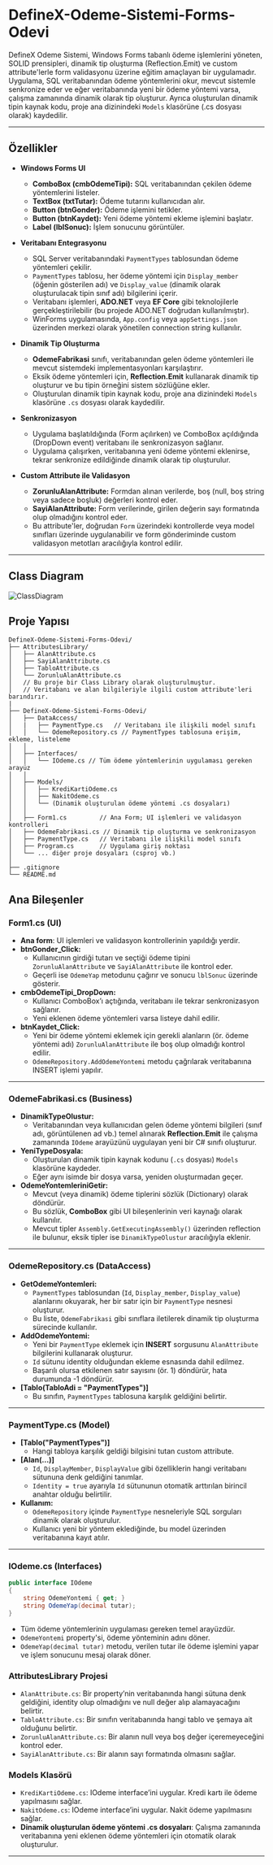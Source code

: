 # DefineX-Odeme-Sistemi-Forms-Odevi 

DefineX Odeme Sistemi, Windows Forms tabanlı ödeme işlemlerini yöneten, SOLID prensipleri, dinamik tip oluşturma (Reflection.Emit) ve custom attribute'lerle form validasyonu üzerine eğitim amaçlayan bir uygulamadır. Uygulama, SQL veritabanından ödeme yöntemlerini okur, mevcut sistemle senkronize eder ve eğer veritabanında yeni bir ödeme yöntemi varsa, çalışma zamanında dinamik olarak tip oluşturur. Ayrıca oluşturulan dinamik tipin kaynak kodu, proje ana dizinindeki `Models` klasörüne (.cs dosyası olarak) kaydedilir.

---

## Özellikler

- **Windows Forms UI**
  - **ComboBox (cmbOdemeTipi):** SQL veritabanından çekilen ödeme yöntemlerini listeler.
  - **TextBox (txtTutar):** Ödeme tutarını kullanıcıdan alır.
  - **Button (btnGonder):** Ödeme işlemini tetikler.
  - **Button (btnKaydet):** Yeni ödeme yöntemi ekleme işlemini başlatır.
  - **Label (lblSonuc):** İşlem sonucunu görüntüler.

- **Veritabanı Entegrasyonu**
  - SQL Server veritabanındaki `PaymentTypes` tablosundan ödeme yöntemleri çekilir.
  - `PaymentTypes` tablosu, her ödeme yöntemi için `Display_member` (öğenin gösterilen adı) ve `Display_value` (dinamik olarak oluşturulacak tipin sınıf adı) bilgilerini içerir.
  - Veritabanı işlemleri, **ADO.NET** veya **EF Core** gibi teknolojilerle gerçekleştirilebilir (bu projede ADO.NET doğrudan kullanılmıştır).
  - WinForms uygulamasında, `App.config` veya `appSettings.json` üzerinden merkezi olarak yönetilen connection string kullanılır.

- **Dinamik Tip Oluşturma**
  - **OdemeFabrikasi** sınıfı, veritabanından gelen ödeme yöntemleri ile mevcut sistemdeki implementasyonları karşılaştırır.
  - Eksik ödeme yöntemleri için, **Reflection.Emit** kullanarak dinamik tip oluşturur ve bu tipin örneğini sistem sözlüğüne ekler.
  - Oluşturulan dinamik tipin kaynak kodu, proje ana dizinindeki `Models` klasörüne `.cs` dosyası olarak kaydedilir.

- **Senkronizasyon**
  - Uygulama başlatıldığında (Form açılırken) ve ComboBox açıldığında (DropDown event) veritabanı ile senkronizasyon sağlanır.
  - Uygulama çalışırken, veritabanına yeni ödeme yöntemi eklenirse, tekrar senkronize edildiğinde dinamik olarak tip oluşturulur.

- **Custom Attribute ile Validasyon**
  - **ZorunluAlanAttribute:** Formdan alınan verilerde, boş (null, boş string veya sadece boşluk) değerleri kontrol eder.
  - **SayiAlanAttribute:** Form verilerinde, girilen değerin sayı formatında olup olmadığını kontrol eder.
  - Bu attribute'ler, doğrudan `Form` üzerindeki kontrollerde veya model sınıfları üzerinde uygulanabilir ve form gönderiminde custom validasyon metotları aracılığıyla kontrol edilir.

---

## Class Diagram

![ClassDiagram](https://github.com/user-attachments/assets/2ed4b1ea-079c-4b4f-9577-1a6a56e5a884)

## Proje Yapısı
```
DefineX-Odeme-Sistemi-Forms-Odevi/
├── AttributesLibrary/ 
│   ├── AlanAttribute.cs
│   ├── SayiAlanAttribute.cs
│   ├── TabloAttribute.cs
│   └── ZorunluAlanAttribute.cs
│   // Bu proje bir Class Library olarak oluşturulmuştur.
│   // Veritabanı ve alan bilgileriyle ilgili custom attribute'leri barındırır.
|
├── DefineX-Odeme-Sistemi-Forms-Odevi/
│   ├── DataAccess/
│   |   ├── PaymentType.cs   // Veritabanı ile ilişkili model sınıfı
│   │   └── OdemeRepository.cs // PaymentTypes tablosuna erişim, ekleme, listeleme
│   │
│   ├── Interfaces/
│   │   └── IOdeme.cs // Tüm ödeme yöntemlerinin uygulaması gereken arayüz
│   │
│   ├── Models/
│   │   ├── KrediKartiOdeme.cs
│   │   ├── NakitOdeme.cs
│   │   └── (Dinamik oluşturulan ödeme yöntemi .cs dosyaları)
│   │
│   ├── Form1.cs         // Ana Form; UI işlemleri ve validasyon kontrolleri
│   ├── OdemeFabrikasi.cs // Dinamik tip oluşturma ve senkronizasyon
│   ├── PaymentType.cs   // Veritabanı ile ilişkili model sınıfı
│   ├── Program.cs       // Uygulama giriş noktası
│   └── ... diğer proje dosyaları (csproj vb.)
│
├── .gitignore
└── README.md

```

## Ana Bileşenler

### Form1.cs (UI)
- **Ana form**: UI işlemleri ve validasyon kontrollerinin yapıldığı yerdir.
- **btnGonder_Click:**  
  - Kullanıcının girdiği tutarı ve seçtiği ödeme tipini `ZorunluAlanAttribute` ve `SayiAlanAttribute` ile kontrol eder.  
  - Geçerli ise `OdemeYap` metodunu çağırır ve sonucu `lblSonuc` üzerinde gösterir.
- **cmbOdemeTipi_DropDown:**  
  - Kullanıcı ComboBox’ı açtığında, veritabanı ile tekrar senkronizasyon sağlanır.  
  - Yeni eklenen ödeme yöntemleri varsa listeye dahil edilir.
- **btnKaydet_Click:**  
  - Yeni bir ödeme yöntemi eklemek için gerekli alanların (ör. ödeme yöntemi adı) `ZorunluAlanAttribute` ile boş olup olmadığı kontrol edilir.  
  - `OdemeRepository.AddOdemeYontemi` metodu çağrılarak veritabanına INSERT işlemi yapılır.

---

### OdemeFabrikasi.cs (Business)
- **DinamikTypeOlustur:**  
  - Veritabanından veya kullanıcıdan gelen ödeme yöntemi bilgileri (sınıf adı, görüntülenen ad vb.) temel alınarak **Reflection.Emit** ile çalışma zamanında `IOdeme` arayüzünü uygulayan yeni bir C# sınıfı oluşturur.
- **YeniTypeDosyala:**  
  - Oluşturulan dinamik tipin kaynak kodunu (`.cs` dosyası) `Models` klasörüne kaydeder.  
  - Eğer aynı isimde bir dosya varsa, yeniden oluşturmadan geçer.
- **OdemeYontemleriniGetir:**  
  - Mevcut (veya dinamik) ödeme tiplerini sözlük (Dictionary) olarak döndürür.  
  - Bu sözlük, **ComboBox** gibi UI bileşenlerinin veri kaynağı olarak kullanılır.  
  - Mevcut tipler `Assembly.GetExecutingAssembly()` üzerinden reflection ile bulunur, eksik tipler ise `DinamikTypeOlustur` aracılığıyla eklenir.

---

### OdemeRepository.cs (DataAccess)
- **GetOdemeYontemleri:**  
  - `PaymentTypes` tablosundan (`Id`, `Display_member`, `Display_value`) alanlarını okuyarak, her bir satır için bir `PaymentType` nesnesi oluşturur.  
  - Bu liste, `OdemeFabrikasi` gibi sınıflara iletilerek dinamik tip oluşturma sürecinde kullanılır.
- **AddOdemeYontemi:**  
  - Yeni bir `PaymentType` eklemek için **INSERT** sorgusunu `AlanAttribute` bilgilerini kullanarak oluşturur.  
  - `Id` sütunu identity olduğundan ekleme esnasında dahil edilmez.  
  - Başarılı olursa etkilenen satır sayısını (ör. 1) döndürür, hata durumunda -1 döndürür.
- **[Tablo(TabloAdi = "PaymentTypes")]**  
  - Bu sınıfın, `PaymentTypes` tablosuna karşılık geldiğini belirtir.

---

### PaymentType.cs (Model)
- **[Tablo("PaymentTypes")]**  
  - Hangi tabloya karşılık geldiği bilgisini tutan custom attribute.
- **[Alan(…)]**  
  - `Id`, `DisplayMember`, `DisplayValue` gibi özelliklerin hangi veritabanı sütununa denk geldiğini tanımlar.  
  - `Identity = true` ayarıyla `Id` sütununun otomatik arttırılan birincil anahtar olduğu belirtilir.
- **Kullanım:**  
  - `OdemeRepository` içinde `PaymentType` nesneleriyle SQL sorguları dinamik olarak oluşturulur.  
  - Kullanıcı yeni bir yöntem eklediğinde, bu model üzerinden veritabanına kayıt atılır.

---

### IOdeme.cs (Interfaces)
```csharp
public interface IOdeme
{
    string OdemeYontemi { get; }
    string OdemeYap(decimal tutar);
}
```
- Tüm ödeme yöntemlerinin uygulaması gereken temel arayüzdür.
- `OdemeYontemi` property'si, ödeme yönteminin adını döner.
- `OdemeYap(decimal tutar)` metodu, verilen tutar ile ödeme işlemini yapar ve işlem sonucunu mesaj olarak döner.

### AttributesLibrary Projesi

- `AlanAttribute.cs`: Bir property’nin veritabanında hangi sütuna denk geldiğini, identity olup olmadığını ve null değer alıp alamayacağını belirtir.
- `TabloAttribute.cs`: Bir sınıfın veritabanında hangi tablo ve şemaya ait olduğunu belirtir.
- `ZorunluAlanAttribute.cs`: Bir alanın null veya boş değer içeremeyeceğini kontrol eder.
- `SayiAlanAttribute.cs`: Bir alanın sayı formatında olmasını sağlar.

### Models Klasörü

- `KrediKartiOdeme.cs`: IOdeme interface’ini uygular. Kredi kartı ile ödeme yapılmasını sağlar.
- `NakitOdeme.cs`: IOdeme interface’ini uygular. Nakit ödeme yapılmasını sağlar.
- **Dinamik oluşturulan ödeme yöntemi .cs dosyaları**: Çalışma zamanında veritabanına yeni eklenen ödeme yöntemleri için otomatik olarak oluşturulur.

---
